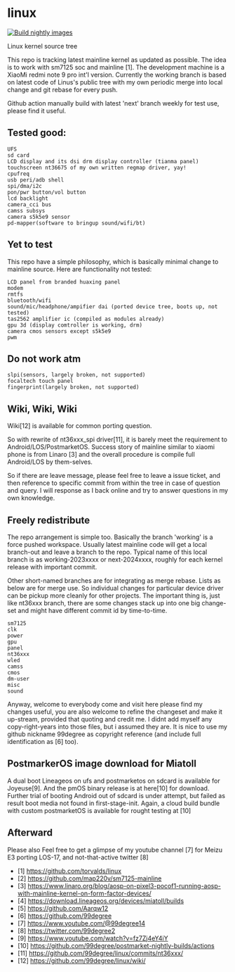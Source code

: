 # linux
[![Build nightly images](https://github.com/99degree/linux/actions/workflows/main.yml/badge.svg)](https://github.com/99degree/linux/actions/workflows/main.yml)

Linux kernel source tree

This repo is tracking latest mainline kernel as updated as possible. The idea is to work with sm7125 soc and mainline [1]. 
The development machine is a XiaoMi redmi note 9 pro int'l version. Currently the working branch is based on latest code
of Linus's public tree with my own periodic merge into local change and git rebase for every push.

Github action manually build with 
latest 'next' branch weekly for test use, please find it useful.

## Tested good:
```
UFS
sd card
LCD display and its dsi drm display controller (tianma panel)
touchscreen nt36675 of my own written regmap driver, yay! 
cpufreq
usb peri/adb shell
spi/dma/i2c
pon/pwr button/vol button
lcd backlight
camera_cci bus
camss subsys 
camera s5k5e9 sensor
pd-mapper(software to bringup sound/wifi/bt)
```

## Yet to test 
This repo have a simple philosophy, which is basically minimal change to mainline source. Here are functionality not tested:
```
LCD panel from branded huaxing panel
modem
rmtfs
bluetooth/wifi
sound/mic/headphone/ampifier dai (ported device tree, boots up, not tested)
tas2562 amplifier ic (compiled as modules already)
gpu 3d (display comtroller is working, drm)
camera cmos sensors except s5k5e9
pwm
```

## Do not work atm
```
slpi(sensors, largely broken, not supported)
focaltech touch panel
fingerprint(largely broken, not supported)
```

## Wiki, Wiki, Wiki
Wiki[12] is available for common porting question.

So with rewrite of nt36xxx_spi driver[11], it is barely meet the requirement to Android/LOS/PostmarketOS. Success story of 
mainline similar to xiaomi phone is from Linaro [3] and the overall procedure is compile full Android/LOS by them-selves.

So if there are leave message, please feel free to leave a issue ticket, and then reference to specific commit from within the 
tree in case of question and query. I will response  as I back online and try to answer questions in my own knowledge.

## Freely redistribute
The repo arrangement is simple too. Basically the branch 'working' is a force pushed workspace. Usually latest mainline code will get a local branch-out and leave 
a branch to the repo. Typical name of this local branch is as working-2023xxxx or next-2024xxxx, roughly for each kernel release with important commit. 

Other short-named branches are for integrating as merge rebase. Lists as below are for merge use. So individual changes for particular device driver can be pickup more cleanly for other projects. The important thing is, just like nt36xxx branch, there are some changes stack up into one big change-set and might have different commit id by time-to-time. 
>
	sm7125 
	clk 
	power 
	gpu 
	panel 
	nt36xxx 
	wled 
	camss 
	cmos 
	dm-user 
	misc 
	sound

Anyway, welcome to everybody come and visit here please find my changes useful, you are also welcome to refine the changeset 
and make it up-stream, provided that quoting and credit me. I didnt add myself any copy-right-years into those files, but 
i assumed they are. It is nice to use my github nickname 99degree as copyright reference (and include full identification as [6] too). 

## PostmarkerOS image download for Miatoll
A dual boot Lineageos on ufs and postmarketos on sdcard is available for Joyeuse[9]. And the pmOS binary release is at here[10] for download.
Further trial of booting Android out of sdcard is under attempt, but failed as result boot media not found in first-stage-init.
Again, a cloud build bundle with custom postmarketOS is available for rought testing at [10]

## Afterward
Please also Feel free to get a glimpse of my youtube channel [7] for Meizu E3 porting LOS-17, and not-that-active twitter [8]

 - [1] https://github.com/torvalds/linux
 - [2] https://github.com/map220v/sm7125-mainline
 - [3] https://www.linaro.org/blog/aosp-on-pixel3-pocof1-running-aosp-with-mainline-kernel-on-form-factor-devices/
 - [4] https://download.lineageos.org/devices/miatoll/builds
 - [5] https://github.com/Aarqw12
 - [6] https://github.com/99degree
 - [7] https://www.youtube.com/@99degree14
 - [8] https://twitter.com/99degree2
 - [9] https://www.youtube.com/watch?v=fz7Zj4eY4iY
 - [10] https://github.com/99degree/postmarket-nightly-builds/actions
 - [11] https://github.com/99degree/linux/commits/nt36xxx/
 - [12] https://github.com/99degree/linux/wiki/
